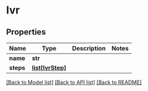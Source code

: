 # Ivr

## Properties
Name | Type | Description | Notes
------------ | ------------- | ------------- | -------------
**name** | **str** |  | 
**steps** | [**list[IvrStep]**](IvrStep.md) |  | 

[[Back to Model list]](../README.md#documentation-for-models) [[Back to API list]](../README.md#documentation-for-api-endpoints) [[Back to README]](../README.md)


